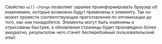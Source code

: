 Свойство `will-change` позволяет заранее проинформировать браузер об изменениях, 
 которые возможно будут применены к элементу. Так он может провести 
 соответствующие приготовления по оптимизации до того, как они понадобятся. 
 Элементы могут быть изменены и отрисованы быстрее, а обновление страницы будет 
 произведено более аккуратно, результатом чего станет бесперебойный 
 пользовательский опыт.
